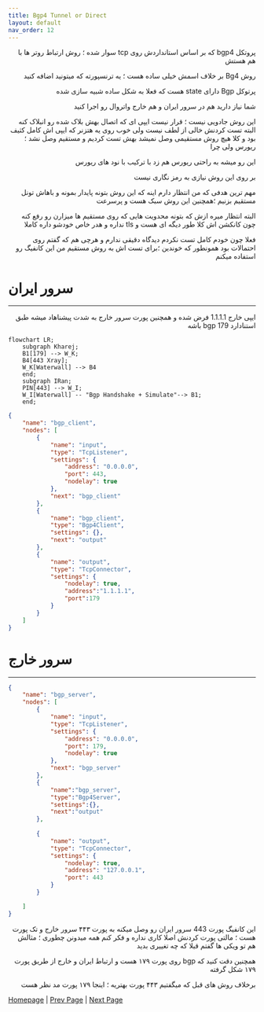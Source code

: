 ```yaml
---
title: Bgp4 Tunnel or Direct
layout: default
nav_order: 12
---
```


<p dir="rtl">
پروتکل bgp4 که بر اساس استانداردش روی tcp سوار شده ؛ روش ارتباط روتر ها با هم هستش
</p>

<p dir="rtl">
روش Bg4 بر خلاف اسمش خیلی ساده هست ؛ یه ترنسپورته که میتونید اضافه کنید
</p>

<p dir="rtl">
پرتوکل Bgp دارای state هست که فعلا به شکل ساده شبیه سازی شده
</p>

<p dir="rtl">
شما نیاز دارید هم در سرور ایران و هم خارج واتروال رو اجرا کنید
</p>

<p dir="rtl">
این روش جادویی نیست ؛ قرار نیست ایپی ای که اتصال بهش بلاک شده رو انبلاک کنه البته تست کردنش خالی از لطف نیست ولی خوب روی یه هتزنر که ایپی اش کامل کثیف بود و کلا هیچ روش مستقیمی وصل نمیشد بهش 
تست کردیم و مستقیم وصل نشد ؛‌ ریورس ولی چرا
</p>

<p dir="rtl">
این رو میشه به راحتی ریورس هم زد با ترکیب با نود های ریورس
</p>

<p dir="rtl">
بر روی این روش نیازی به رمز نگاری نیست
</p>

<p dir="rtl">
مهم ترین هدفی که من انتظار دارم اینه که این روش بتونه پایدار بمونه و باهاش تونل مستقیم بزنیم ؛‌همچنین این روش سبک هست و پرسرعت
</p>

<p dir="rtl">
البته انتظار میره ازش که بتونه محدویت هایی که روی مستقیم ها میزارن رو رفع کنه چون کانکشن اش کلا طور دیگه ای هست و tls نداره و هدر خاص خودشو داره کاملا
</p>

<p dir="rtl">
فعلا چون خودم کامل تست نکردم دیدگاه دقیقی ندارم و هرچی هم که گفتم روی احتمالات بود همونطور که خوندین ؛‌برای تست اش به روش مستقیم من این کانفیگ رو استفاده میکنم
</p>


# سرور ایران

* * *

<p dir="rtl">
ایپی خارج 1.1.1.1 فرض شده و همچنین پورت سرور خارج به شدت پیشناهاد میشه طبق استنادارد bgp 179 باشه
</p>

```mermaid
flowchart LR;
    subgraph Kharej;
    B1[179] --> W_K;
    B4[443 Xray];
    W_K[Waterwall] --> B4
    end;
    subgraph IRan;
    PIN[443] --> W_I;
    W_I[Waterwall] -- "Bgp Handshake + Simulate"--> B1;
    end;
```

```json
{
    "name": "bgp_client",
    "nodes": [
        {
            "name": "input",
            "type": "TcpListener",
            "settings": {
                "address": "0.0.0.0",
                "port": 443,
                "nodelay": true
            },
            "next": "bgp_client"
        },
        {
            "name": "bgp_client",
            "type": "Bgp4Client",
            "settings": {},
            "next": "output"
        },
        {
            "name": "output",
            "type": "TcpConnector",
            "settings": {
                "nodelay": true,
                "address":"1.1.1.1",
                "port":179
            }
        }
    ]
}
```

# سرور خارج

* * *

```json
{
    "name": "bgp_server",
    "nodes": [
        {
            "name": "input",
            "type": "TcpListener",
            "settings": {
                "address": "0.0.0.0",
                "port": 179,
                "nodelay": true
            },
            "next": "bgp_server"
        },
        {
            "name":"bgp_server",
            "type":"Bgp4Server",
            "settings":{},
            "next":"output"
        },
        
        {
            "name": "output",
            "type": "TcpConnector",
            "settings": {
                "nodelay": true,
                "address": "127.0.0.1",
                "port": 443
            }
        }

    ]
}
```

<p dir="rtl">
این کانفیگ پورت 443 سرور ایران رو وصل میکنه به پورت ۴۴۳ سرور خارج و تک پورت هست ؛ مالتی پورت کردنش اصلا کاری نداره و فکر کنم همه میدونن چطوری ؛ مثالش هم تو ویکی ها گفتم قبلا که چه تغییری بدید
</p>


<p dir="rtl">
همچنین دقت کنید که bgp روی پورت ۱۷۹ هست و ارتباط ایران و خارج از طریق پورت ۱۷۹  شکل گرفته
</p>


<p dir="rtl">
برخلاف روش های قبل که میگفتیم ۴۴۳ پورت بهتریه ؛ اینجا ۱۷۹ پورت مد نظر هست
</p>


[Homepage](.) | [Prev Page](Reality-Reverse-Tunnel) | [Next Page](Direct-Trojan)